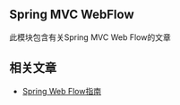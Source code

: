 ## Spring MVC WebFlow

此模块包含有关Spring MVC Web Flow的文章

## 相关文章

+ [Spring Web Flow指南](http://tu-yucheng.github.io/springweb/2023/05/19/spring-web-flow.html)